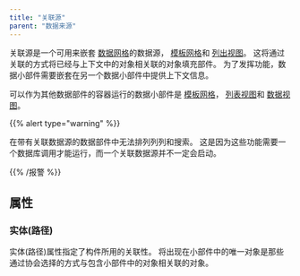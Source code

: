 ```yaml
---
title: "关联源"
parent: "数据来源"
---
```



关联源是一个可用来嵌套 [数据网格](data-grid)的数据源， [模板网格](template-grid)和 [列出视图](list-view)。 这将通过关联的方式将已经与上下文中的对象相关联的对象填充部件。 为了发挥功能，数据小部件需要嵌套在另一个数据小部件中提供上下文信息。

可以作为其他数据部件的容器运行的数据小部件是 [模板网格](template-grid)， [列表视图](list-view)和 [数据视图](data-view)。

{{% alert type="warning" %}}

在带有关联数据源的数据部件中无法排列列列和搜索。 这是因为这些功能需要一个数据库调用才能运行，而一个关联数据源并不一定会启动。

{{% /报警 %}}

## 属性

### 实体(路径)

实体(路径)属性指定了构件所用的关联性。 将出现在小部件中的唯一对象是那些通过协会选择的方式与包含小部件中的对象相关联的对象。
